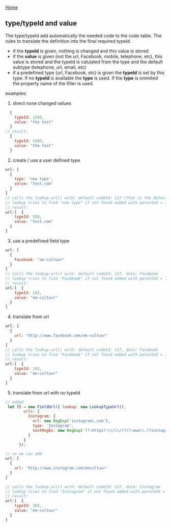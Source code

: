 [Home](../README.md)

## type/typeId and value
The type/typeId add automatically the needed code to the code table. The rules to translate the definition
into the final required typeId.
- if the **typeId** is given, nothing is changed and this value is stored
- if the **value** is given (not the url, Facebook, mobile, telephone, etc), this value is stored and the typeId is calulated
from the type and the default subtype (telephone, url, email, etc)
- if a predefined type (url, Facebook, etc) is given the **typeId** is set by this type. If no **typeId** is available the **type** is used. If
the **type** is ommited the property name of the filter is used.



examples:

1. direct none changed values
```javascript
  {
    typeId: 1345,
    value: "the test"
  }
// result:
  {
    typeId: 1345,
    value: "the test"
  }
```

2. create / use a user defined type
```javascript
url: [
  {
    type: 'new type',
    value: "test.com"
  }
]
// calls the lookup.url() with: default codeId: 117 (that is the default codeId for url), data: "new type"
// lookup tries to find "new type" if not found added with parentUd = 117
// result:
url:[  {
    typeId: 558,
    value: "test.com"
  }
]
```

3. use a predefined field type
```javascript
url: [
  {
    Facebook: "em-cultuur"    
  }
]
// calls the lookup.url() with: default codeId: 117, data: Facebook
// lookup tries to find "Facebook" if not found added with parentUd = 117
// result:
url:[  {
    typeId: 142,
    value: "em-cultuur"
  }
]
```

4. translate from url
```javascript
url: [
  {
    url: "http://www.facebook.com/em-cultuur"    
  }
]
// calls the lookup.url() with: default codeId: 117, data: Facebook
// lookup tries to find "Facebook" if not found added with parentUd = 117
// result:
url:[  {
    typeId: 142,
    value: "em-cultuur"
  }
]
```


5. translate from url with no typeId
```javascript
// added
 let f2 = new FieldUrl({ lookup: new LookupTypeUrl(),
        urls: {
          Instagram: {
            url: new RegExp('instagram\.com'),
            type: 'Instagram',
            textRegEx: new RegExp('(?:https?:\\/\\/)?(?:www\\.)?instagram\\.com\\/(?:(?:\\w)*#!\\/)?(?:pages\\/)?(?:[\\w\\-]*\\/)*([\\w\\-\\.]*)')
          }
        }
      });

// so we can add
url: [
  {
    url: 'http://www.instagram.com/emcultuur'
  }
]

// calls the lookup.url() with: default codeId: 117, data: Instagram
// lookup tries to find "Instagram" if not found added with parentUd = 117
// result:
url:[  {
    typeId: 165,
    value: "em-cultuur"
  }
]
```
